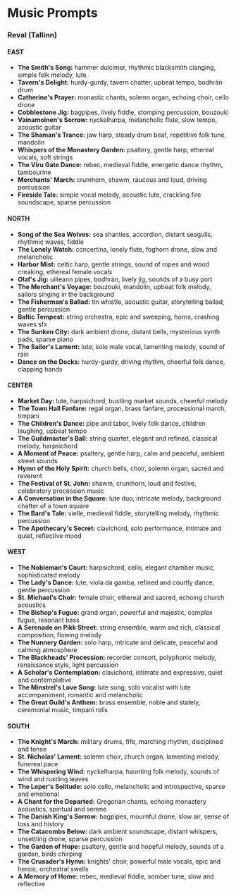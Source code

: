 # Music Prompts

### Reval (Tallinn)

#### EAST
- **The Smith's Song:** hammer dulcimer, rhythmic blacksmith clanging, simple folk melody, lute
- **Tavern's Delight:** hurdy-gurdy, tavern chatter, upbeat tempo, bodhrán drum
- **Catherine's Prayer:** monastic chants, solemn organ, echoing choir, cello drone
- **Cobblestone Jig:** bagpipes, lively fiddle, stomping percussion, bouzouki
- **Vainamoinen's Sorrow:** nyckelharpa, melancholic flute, slow tempo, acoustic guitar
- **The Shaman's Trance:** jaw harp, steady drum beat, repetitive folk tune, mandolin
- **Whispers of the Monastery Garden:** psaltery, gentle harp, ethereal vocals, soft strings
- **The Viru Gate Dance:** rebec, medieval fiddle, energetic dance rhythm, tambourine
- **Merchants' March:** crumhorn, shawm, raucous and loud, driving percussion
- **Fireside Tale:** simple vocal melody, acoustic lute, crackling fire soundscape, sparse percussion

#### NORTH
- **Song of the Sea Wolves:** sea shanties, accordion, distant seagulls, rhythmic waves, fiddle
- **The Lonely Watch:** concertina, lonely flute, foghorn drone, slow and melancholic
- **Harbor Mist:** celtic harp, gentle strings, sound of ropes and wood creaking, ethereal female vocals
- **Olaf's Jig:** uilleann pipes, bodhrán, lively jig, sounds of a busy port
- **The Merchant's Voyage:** bouzouki, mandolin, upbeat folk melody, sailors singing in the background
- **The Fisherman's Ballad:** tin whistle, acoustic guitar, storytelling ballad, gentle percussion
- **Baltic Tempest:** string orchestra, epic and sweeping, horns, crashing waves sfx
- **The Sunken City:** dark ambient drone, distant bells, mysterious synth pads, sparse piano
- **The Sailor's Lament:** lute, solo male vocal, lamenting melody, sound of rain
- **Dance on the Docks:** hurdy-gurdy, driving rhythm, cheerful folk dance, clapping hands

#### CENTER
- **Market Day:** lute, harpsichord, bustling market sounds, cheerful melody
- **The Town Hall Fanfare:** regal organ, brass fanfare, processional march, timpani
- **The Children's Dance:** pipe and tabor, lively folk dance, children laughing, upbeat tempo
- **The Guildmaster's Ball:** string quartet, elegant and refined, classical melody, harpsichord
- **A Moment of Peace:** psaltery, gentle harp, calm and peaceful, ambient street sounds
- **Hymn of the Holy Spirit:** church bells, choir, solemn organ, sacred and reverent
- **The Festival of St. John:** shawm, crumhorn, loud and festive, celebratory procession music
- **A Conversation in the Square:** lute duo, intricate melody, background chatter of a town square
- **The Bard's Tale:** vielle, medieval fiddle, storytelling melody, rhythmic percussion
- **The Apothecary's Secret:** clavichord, solo performance, intimate and quiet, reflective mood

#### WEST
- **The Nobleman's Court:** harpsichord, cello, elegant chamber music, sophisticated melody
- **The Lady's Dance:** lute, viola da gamba, refined and courtly dance, gentle percussion
- **St. Michael's Choir:** female choir, ethereal and sacred, echoing church acoustics
- **The Bishop's Fugue:** grand organ, powerful and majestic, complex fugue, resonant bass
- **A Serenade on Pikk Street:** string ensemble, warm and rich, classical composition, flowing melody
- **The Nunnery Garden:** solo harp, intricate and delicate, peaceful and calming atmosphere
- **The Blackheads' Procession:** recorder consort, polyphonic melody, renaissance style, light percussion
- **A Scholar's Contemplation:** clavichord, intimate and expressive, quiet and contemplative
- **The Minstrel's Love Song:** lute song, solo vocalist with lute accompaniment, romantic and melancholic
- **The Great Guild's Anthem:** brass ensemble, noble and stately, ceremonial music, timpani rolls

#### SOUTH
- **The Knight's March:** military drums, fife, marching rhythm, disciplined and tense
- **St. Nicholas' Lament:** solemn choir, church organ, lamenting melody, funereal pace
- **The Whispering Wind:** nyckelharpa, haunting folk melody, sounds of wind and rustling leaves
- **The Leper's Solitude:** solo cello, melancholic and introspective, sparse and emotional
- **A Chant for the Departed:** Gregorian chants, echoing monastery acoustics, spiritual and serene
- **The Danish King's Sorrow:** bagpipes, mournful drone, slow air, sense of loss and history
- **The Catacombs Below:** dark ambient soundscape, distant whispers, unsettling drone, sparse percussion
- **The Garden of Hope:** psaltery, gentle and hopeful melody, sounds of a garden, birds chirping
- **The Crusader's Hymn:** knights' choir, powerful male vocals, epic and heroic, orchestral swells
- **A Memory of Home:** rebec, medieval fiddle, somber tune, slow and reflective
